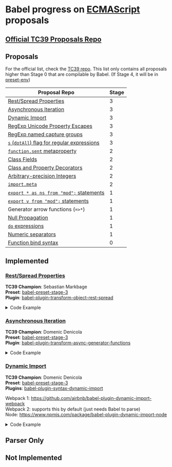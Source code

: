 # Babel progress on [ECMAScript](https://github.com/tc39/ecma262) proposals

## [Official TC39 Proposals Repo](https://github.com/tc39/proposals)

## Proposals

For the official list, check the [TC39 repo](https://github.com/tc39/proposals). This list only contains all proposals higher than Stage 0 that are compilable by Babel. (If Stage 4, it will be in [preset-env](https://github.com/babel/babel-preset-env))

| Proposal Repo                                                                                               | Stage |
|-------------------------------------------------------------------------------------------------------------|-------|
| [Rest/Spread Properties](#restspread-properties)                               | 3     |
| [Asynchronous Iteration](#asynchronous-iteration)                                  | 3     |
| [Dynamic Import](#dynamic-import)                                               | 3     |
| [RegExp Unicode Property Escapes](https://github.com/tc39/proposal-regexp-unicode-property-escapes)         | 3     |
| [RegExp named capture groups](https://github.com/tc39/proposal-regexp-named-groups)                         | 3     |
| [`s` (`dotAll`) flag for regular expressions](https://github.com/mathiasbynens/es-regexp-dotall-flag)       | 3     |
| [`function.sent` metaproperty](https://github.com/allenwb/ESideas/blob/master/Generator%20metaproperty.md)  | 2     |
| [Class Fields](https://github.com/tc39/proposal-class-fields)                                               | 2     |
| [Class and Property Decorators](http://tc39.github.io/proposal-decorators/)                                 | 2     |
| [Arbitrary-precision Integers](https://github.com/tc39/proposal-integer)                                    | 2     |
| [`import.meta`](https://github.com/tc39/proposal-import-meta)                                               | 2     |
| [`export * as ns from "mod";` statements](https://github.com/leebyron/ecmascript-export-ns-from)            | 1     |
| [`export v from "mod";` statements](https://github.com/leebyron/ecmascript-export-default-from)             | 1     |
| Generator arrow functions (`=>*`)                                                                           | 1     |
| [Null Propagation](https://docs.google.com/presentation/d/11O_wIBBbZgE1bMVRJI8kGnmC6dWCBOwutbN9SWOK0fU/view)| 1     |
| [`do` expressions](https://gist.github.com/dherman/1c97dfb25179fa34a41b5fff040f9879)                        | 1     |
| [Numeric separators](https://github.com/samuelgoto/proposal-numeric-separator)                              | 1     |
| [Function bind syntax](https://github.com/zenparsing/es-function-bind)                                      | 0     |

## Implemented

### [Rest/Spread Properties](https://github.com/tc39/proposal-object-rest-spread)

**TC39 Champion**: Sebastian Markbage  
**Preset**: [babel-preset-stage-3](https://www.npmjs.com/package/babel-preset-stage-3)  
**Plugin**: [babel-plugin-transform-object-rest-spread](https://www.npmjs.com/package/babel-plugin-transform-object-rest-spread)  

<details>
<summary>Code Example</summary>

```js
// Rest properties 
let { x, y, ...z } = { x: 1, y: 2, a: 3, b: 4 };
console.log(x); // 1 
console.log(y); // 2 
console.log(z); // { a: 3, b: 4 } 
 
// Spread properties 
let n = { x, y, ...z };
console.log(n); // { x: 1, y: 2, a: 3, b: 4 } 
```
</details>

### [Asynchronous Iteration](https://github.com/tc39/proposal-async-iteration) 

**TC39 Champion**: Domenic Denicola  
**Preset**: [babel-preset-stage-3](https://www.npmjs.com/package/babel-preset-stage-3)  
**Plugin**: [babel-plugin-transform-async-generator-functions](https://www.npmjs.com/package/babel-plugin-transform-async-generator-functions)  

<details>
<summary>Code Example</summary>

```js
async function* agf() {
  await 1;
  yield 2;
}

async function f() {
  for await (let x of y) {
    g(x);
  }
}
```
</details>

### [Dynamic Import](https://github.com/tc39/proposal-dynamic-import) 

**TC39 Champion**: Domenic Denicola  
**Preset**: [babel-preset-stage-3](https://www.npmjs.com/package/babel-preset-stage-3)  
**Plugins**: [babel-plugin-syntax-dynamic-import](https://www.npmjs.com/package/babel-plugin-syntax-dynamic-import)  


Webpack 1: https://github.com/airbnb/babel-plugin-dynamic-import-webpack  
Webpack 2: supports this by default (just needs Babel to parse)  
Node: https://www.npmjs.com/package/babel-plugin-dynamic-import-node  

<details>
<summary>Code Example</summary>

```js
import('test-module').then(() => (
  import('test-module-2');
));
```
</details>

## Parser Only

## Not Implemented
